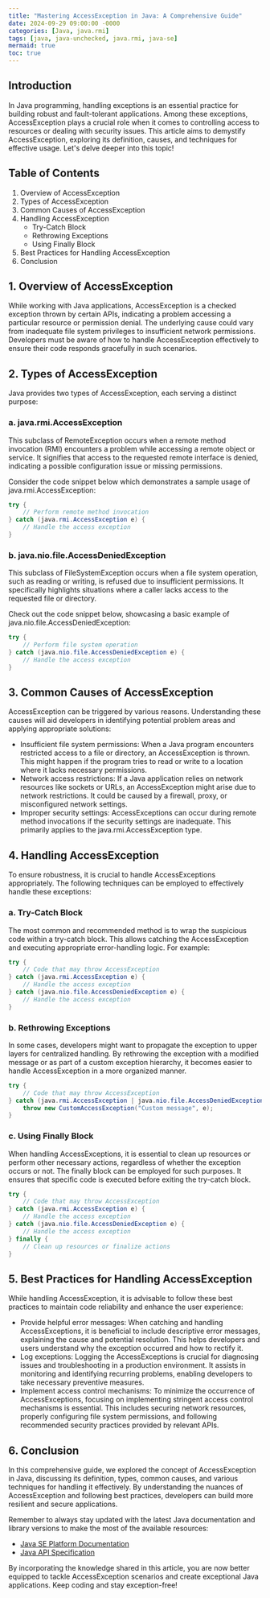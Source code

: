 ```yaml
---
title: "Mastering AccessException in Java: A Comprehensive Guide"
date: 2024-09-29 09:00:00 -0000
categories: [Java, java.rmi]
tags: [java, java-unchecked, java.rmi, java-se]
mermaid: true
toc: true
---
```



## Introduction

In Java programming, handling exceptions is an essential practice for building robust and fault-tolerant applications. Among these exceptions, AccessException plays a crucial role when it comes to controlling access to resources or dealing with security issues. This article aims to demystify AccessException, exploring its definition, causes, and techniques for effective usage. Let's delve deeper into this topic!

## Table of Contents
1. Overview of AccessException
2. Types of AccessException
3. Common Causes of AccessException
4. Handling AccessException
    - Try-Catch Block
    - Rethrowing Exceptions
    - Using Finally Block
5. Best Practices for Handling AccessException
6. Conclusion

## 1. Overview of AccessException

While working with Java applications, AccessException is a checked exception thrown by certain APIs, indicating a problem accessing a particular resource or permission denial. The underlying cause could vary from inadequate file system privileges to insufficient network permissions. Developers must be aware of how to handle AccessException effectively to ensure their code responds gracefully in such scenarios.

## 2. Types of AccessException

Java provides two types of AccessException, each serving a distinct purpose:

### a. java.rmi.AccessException

This subclass of RemoteException occurs when a remote method invocation (RMI) encounters a problem while accessing a remote object or service. It signifies that access to the requested remote interface is denied, indicating a possible configuration issue or missing permissions.

Consider the code snippet below which demonstrates a sample usage of java.rmi.AccessException:

```java
try {
    // Perform remote method invocation
} catch (java.rmi.AccessException e) {
    // Handle the access exception
}
```

### b. java.nio.file.AccessDeniedException

This subclass of FileSystemException occurs when a file system operation, such as reading or writing, is refused due to insufficient permissions. It specifically highlights situations where a caller lacks access to the requested file or directory.

Check out the code snippet below, showcasing a basic example of java.nio.file.AccessDeniedException:

```java
try {
    // Perform file system operation
} catch (java.nio.file.AccessDeniedException e) {
    // Handle the access exception
}
```

## 3. Common Causes of AccessException

AccessException can be triggered by various reasons. Understanding these causes will aid developers in identifying potential problem areas and applying appropriate solutions:

- Insufficient file system permissions: When a Java program encounters restricted access to a file or directory, an AccessException is thrown. This might happen if the program tries to read or write to a location where it lacks necessary permissions.
- Network access restrictions: If a Java application relies on network resources like sockets or URLs, an AccessException might arise due to network restrictions. It could be caused by a firewall, proxy, or misconfigured network settings.
- Improper security settings: AccessExceptions can occur during remote method invocations if the security settings are inadequate. This primarily applies to the java.rmi.AccessException type.

## 4. Handling AccessException

To ensure robustness, it is crucial to handle AccessExceptions appropriately. The following techniques can be employed to effectively handle these exceptions:

### a. Try-Catch Block

The most common and recommended method is to wrap the suspicious code within a try-catch block. This allows catching the AccessException and executing appropriate error-handling logic. For example:

```java
try {
    // Code that may throw AccessException
} catch (java.rmi.AccessException e) {
    // Handle the access exception
} catch (java.nio.file.AccessDeniedException e) {
    // Handle the access exception
}
```

### b. Rethrowing Exceptions

In some cases, developers might want to propagate the exception to upper layers for centralized handling. By rethrowing the exception with a modified message or as part of a custom exception hierarchy, it becomes easier to handle AccessException in a more organized manner.

```java
try {
    // Code that may throw AccessException
} catch (java.rmi.AccessException | java.nio.file.AccessDeniedException e) {
    throw new CustomAccessException("Custom message", e);
}
```

### c. Using Finally Block

When handling AccessExceptions, it is essential to clean up resources or perform other necessary actions, regardless of whether the exception occurs or not. The finally block can be employed for such purposes. It ensures that specific code is executed before exiting the try-catch block.

```java
try {
    // Code that may throw AccessException
} catch (java.rmi.AccessException e) {
    // Handle the access exception
} catch (java.nio.file.AccessDeniedException e) {
    // Handle the access exception
} finally {
    // Clean up resources or finalize actions
}
```

## 5. Best Practices for Handling AccessException

While handling AccessException, it is advisable to follow these best practices to maintain code reliability and enhance the user experience:

- Provide helpful error messages: When catching and handling AccessExceptions, it is beneficial to include descriptive error messages, explaining the cause and potential resolution. This helps developers and users understand why the exception occurred and how to rectify it.
- Log exceptions: Logging the AccessExceptions is crucial for diagnosing issues and troubleshooting in a production environment. It assists in monitoring and identifying recurring problems, enabling developers to take necessary preventive measures.
- Implement access control mechanisms: To minimize the occurrence of AccessExceptions, focusing on implementing stringent access control mechanisms is essential. This includes securing network resources, properly configuring file system permissions, and following recommended security practices provided by relevant APIs.

## 6. Conclusion

In this comprehensive guide, we explored the concept of AccessException in Java, discussing its definition, types, common causes, and various techniques for handling it effectively. By understanding the nuances of AccessException and following best practices, developers can build more resilient and secure applications.

Remember to always stay updated with the latest Java documentation and library versions to make the most of the available resources:

- [Java SE Platform Documentation](https://docs.oracle.com/en/java/javase)
- [Java API Specification](https://docs.oracle.com/en/java/javase/15/docs/api/index.html)

By incorporating the knowledge shared in this article, you are now better equipped to tackle AccessException scenarios and create exceptional Java applications. Keep coding and stay exception-free!
